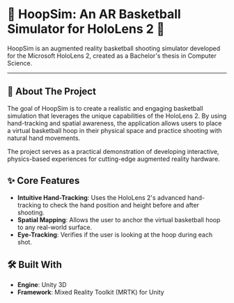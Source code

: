 # 🏀 HoopSim: An AR Basketball Simulator for HoloLens 2 🏀

HoopSim is an augmented reality basketball shooting simulator developed for the Microsoft HoloLens 2, created as a Bachelor's thesis in Computer Science.

---

## 🎯 About The Project

The goal of HoopSim is to create a realistic and engaging basketball simulation that leverages the unique capabilities of the HoloLens 2. By using hand-tracking and spatial awareness, the application allows users to place a virtual basketball hoop in their physical space and practice shooting with natural hand movements.

The project serves as a practical demonstration of developing interactive, physics-based experiences for cutting-edge augmented reality hardware.

## ✨ Core Features

* **Intuitive Hand-Tracking**: Uses the HoloLens 2's advanced hand-tracking to check the hand position and height before and after shooting.
* **Spatial Mapping**: Allows the user to anchor the virtual basketball hoop to any real-world surface.
* **Eye-Tracking**: Verifies if the user is looking at the hoop during each shot.

## 🛠️ Built With

* **Engine**: Unity 3D
* **Framework**: Mixed Reality Toolkit (MRTK) for Unity

